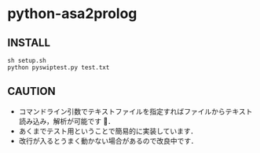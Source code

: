 # python-asa2prolog

## INSTALL

```
sh setup.sh
python pyswiptest.py test.txt
```

## CAUTION
- コマンドライン引数でテキストファイルを指定すればファイルからテキスト読み込み，解析が可能です ．
- あくまでテスト用ということで簡易的に実装しています．
- 改行が入るとうまく動かない場合があるので改良中です．
